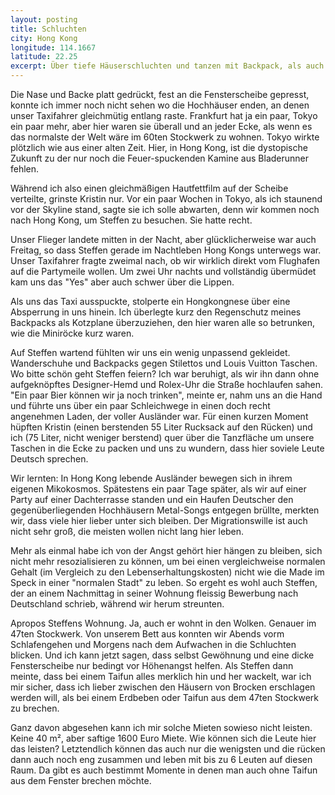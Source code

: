```yaml
---
layout: posting
title: Schluchten
city: Hong Kong
longitude: 114.1667
latitude: 22.25
excerpt: Über tiefe Häuserschluchten und tanzen mit Backpack, als auch deutsche Metalparties und teure Wohnungen.
---
```


Die Nase und Backe platt gedrückt, fest an die Fensterscheibe gepresst, konnte ich immer noch nicht sehen wo die Hochhäuser enden, an denen unser Taxifahrer gleichmütig entlang raste. Frankfurt hat ja ein paar, Tokyo ein paar mehr, aber hier waren sie überall und an jeder Ecke, als wenn es das normalste der Welt wäre im 60ten Stockwerk zu wohnen. Tokyo wirkte plötzlich wie aus einer alten Zeit. Hier, in Hong Kong, ist die dystopische Zukunft zu der nur noch die Feuer-spuckenden Kamine aus Bladerunner fehlen.

Während ich also einen gleichmäßigen Hautfettfilm auf der Scheibe verteilte, grinste Kristin nur. Vor ein paar Wochen in Tokyo, als ich staunend vor der Skyline stand, sagte sie ich solle abwarten, denn wir kommen noch nach Hong Kong, um Steffen zu besuchen. Sie hatte recht.

Unser Flieger landete mitten in der Nacht, aber glücklicherweise war auch Freitag, so dass Steffen gerade im Nachtleben Hong Kongs unterwegs war. Unser Taxifahrer fragte zweimal nach, ob wir wirklich direkt vom Flughafen auf die Partymeile wollen. Um zwei Uhr nachts und vollständig übermüdet kam uns das "Yes" aber auch schwer über die Lippen.

Als uns das Taxi ausspuckte, stolperte ein Hongkongnese über eine Absperrung in uns hinein. Ich überlegte kurz den Regenschutz meines Backpacks als Kotzplane überzuziehen, den hier waren alle so betrunken, wie die Miniröcke kurz waren. 

Auf Steffen wartend fühlten wir uns ein wenig unpassend gekleidet. Wanderschuhe und Backpacks gegen Stilettos und Louis Vuitton Taschen. Wo bitte schön geht Steffen feiern? Ich war beruhigt, als wir ihn dann ohne aufgeknöpftes Designer-Hemd und Rolex-Uhr die Straße hochlaufen sahen. "Ein paar Bier können wir ja noch trinken", meinte er, nahm uns an die Hand und führte uns über ein paar Schleichwege in einen doch recht angenehmen Laden, der voller Ausländer war. Für einen kurzen Moment hüpften Kristin (einen berstenden 55 Liter Rucksack auf den Rücken) und ich (75 Liter, nicht weniger berstend) quer über die Tanzfläche um unsere Taschen in die Ecke zu packen und uns zu wundern, dass hier soviele Leute Deutsch sprechen. 

Wir lernten: In Hong Kong lebende Ausländer bewegen sich in ihrem eigenen Mikokosmos. Spätestens ein paar Tage später, als wir auf einer Party auf einer Dachterrasse standen und ein Haufen Deutscher den gegenüberliegenden Hochhäusern Metal-Songs entgegen brüllte, merkten wir, dass viele hier lieber unter sich bleiben. Der Migrationswille ist auch nicht sehr groß, die meisten wollen nicht lang hier leben. 

Mehr als einmal habe ich von der Angst gehört hier hängen zu bleiben, sich nicht mehr resozialisieren zu können, um bei einen vergleichweise normalen Gehalt (im Vergleich zu den Lebenserhaltungskosten) nicht wie die Made im Speck in einer "normalen Stadt" zu leben. So ergeht es wohl auch Steffen, der an einem Nachmittag in seiner Wohnung fleissig Bewerbung nach Deutschland schrieb, während wir herum streunten.

Apropos Steffens Wohnung. Ja, auch er wohnt in den Wolken. Genauer im 47ten Stockwerk. Von unserem Bett aus konnten wir Abends vorm Schlafengehen und Morgens nach dem Aufwachen in die Schluchten blicken. Und ich kann jetzt sagen, dass selbst Gewöhnung und eine dicke Fensterscheibe nur bedingt vor Höhenangst helfen. Als Steffen dann meinte, dass bei einem Taifun alles merklich hin und her wackelt, war ich mir sicher, dass ich lieber zwischen den Häusern von Brocken erschlagen werden will, als bei einem Erdbeben oder Taifun aus dem 47ten Stockwerk zu brechen.

Ganz davon abgesehen kann ich mir solche Mieten sowieso nicht leisten. Keine 40 m², aber saftige 1600 Euro Miete. Wie können sich die Leute hier das leisten? Letztendlich können das auch nur die wenigsten und die rücken dann auch noch eng zusammen und leben mit bis zu 6 Leuten auf diesen Raum. Da gibt es auch bestimmt Momente in denen man auch ohne Taifun aus dem Fenster brechen möchte.

